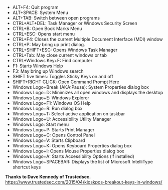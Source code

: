 - ALT+F4: Quit program
- ALT+SPACE: System Menu
- ALT+TAB: Switch between open programs
- CTRL+ALT+DEL: Task Manager or Windows Security Screen
- CTRL+B: Open Book Marks Menu
- CTRL+ESC: Opens start menu
- CTRL+F4: Closes the current Multiple Document Interface (MDI) window
- CTRL+P: May bring up print dialog.
- CTRL+SHIFT+ESC: Opens Windows Task Manager
- CTRL+Tab: May close current windows or tab
- CTRL+Windows Key+F: Find computer
- F1: Starts Windows Help
- F3: May bring up Windows search
- SHIFT five times: Toggles Sticky Keys on and off
- SHIFT+RIGHT CLICK: Open Command Prompt Here
- Windows Logo+Break (AKA:Pause): System Properties dialog box
- Windows Logo+D: Minimizes all open windows and displays the desktop
- Windows Logo+E: Windows Explorer
- Windows Logo+F1: Windows OS Help
- Windows Logo+R: Run dialog box
- Windows Logo+T: Select active application on taskbar
- Windows Logo+U: Accessibility Utility Manager
- Windows Logo: Start menu
- Windows Logo+P: Starts Print Manager
- Windows Logo+C: Opens Control Panel
- Windows Logo+V: Starts Clipboard
- Windows Logo+K: Opens Keyboard Properties dialog box
- Windows Logo+I: Opens Mouse Properties dialog box
- Windows Logo+A: Starts Accessibility Options (if installed)
- Windows Logo+SPACEBAR: Displays the list of Microsoft IntelliType shortcut keys

<B> Thanks to Dave Kennedy of Trustedsec. </B>
https://www.trustedsec.com/2015/04/kioskpos-breakout-keys-in-windows/
